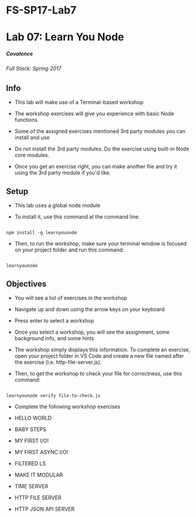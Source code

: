 # FS-SP17-Lab7
# Lab 07: Learn You Node

##### Covalence

###### Full Stack: Spring 2017

## Info

* This lab will make use of a Terminal-based workshop

* The workshop exercises will give you experience with basic Node functions

* Some of the assigned exercises mentioned 3rd party modules you can install and use

* Do not install the 3rd party modules. Do the exercise using built-in Node core modules.

* Once you get an exercise right, you can make another file and try it using the 3rd party module if you'd like.

## Setup

* This lab uses a global node module

* To install it, use this command at the command line:

```

npm install -g learnyounode

```

* Then, to run the workshop, make sure your terminal window is focused on your project folder and run this command:

```

learnyounode

```

## Objectives

* You will see a list of exercises in the workshop

* Navigate up and down using the arrow keys on your keyboard

* Press enter to select a workshop

* Once you select a workshop, you will see the assignment, some background info, and some hints

* The workshop simply displays this information. To complete an exercise, open your project folder in VS Code and create a new file named after the exercise (i.e. http-file-server.js).

* Then, to get the workshop to check your file for correctness, use this command:

```

learnyounode verify file-to-check.js

```

* Complete the following workshop exercises

* HELLO WORLD

* BABY STEPS

* MY FIRST I/O!

* MY FIRST ASYNC I/O!

* FILTERED LS

* MAKE IT MODULAR

* TIME SERVER

* HTTP FILE SERVER

* HTTP JSON API SERVER
